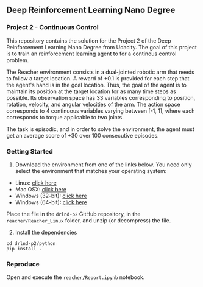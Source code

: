 ## Deep Reinforcement Learning Nano Degree
### Project 2 - Continuous Control

This repository contains the solution for the Project 2 of the Deep Reinforcement Learning Nano Degree from Udacity. The goal of this project is to train an reinforcement learning agent to for a continous control problem.

The Reacher environment consists in a dual-jointed robotic arm that needs to follow a target location. A reward of +0.1 is provided for each step that the agent's hand is in the goal location. Thus, the goal of the agent is to maintain its position at the target location for as many time steps as possible. Its observation space has 33 variables corresponding to position, rotation, velocity, and angular velocities of the arm. The action space corresponds to 4 continuous variables varying between [-1, 1], where each corresponds to torque applicable to two joints.

The task is episodic, and in order to solve the environment, the agent must get an average score of +30 over 100 consecutive episodes.

### Getting Started
1. Download the environment from one of the links below. You need only select the environment that matches your operating system:

- Linux: [click here](https://s3-us-west-1.amazonaws.com/udacity-drlnd/P2/Reacher/one_agent/Reacher_Linux.zip)
- Mac OSX: [click here](https://s3-us-west-1.amazonaws.com/udacity-drlnd/P2/Reacher/one_agent/Reacher.app.zip)
- Windows (32-bit): [click here](https://s3-us-west-1.amazonaws.com/udacity-drlnd/P2/Reacher/one_agent/Reacher_Windows_x86.zip)
- Windows (64-bit): [click here](https://s3-us-west-1.amazonaws.com/udacity-drlnd/P2/Reacher/one_agent/Reacher_Windows_x86_64.zip)

Place the file in the `drlnd-p2` GitHub repository, in the `reacher/Reacher_Linux` folder, and unzip (or decompress) the file.

2. Install the dependencies
```
cd drlnd-p2/python
pip install .
```

### Reproduce
Open and execute the `reacher/Report.ipynb` notebook.

